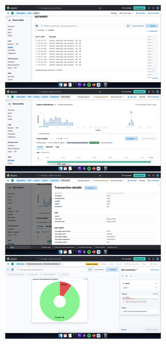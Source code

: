 <div align="center">
  <img src="./public/images/1.png">
</div>
<div align="center">
  <img src="./public/images/2.png">
</div>
<div align="center">
  <img src="./public/images/3.png">
</div>
<div align="center">
  <img src="./public/images/4.png">
</div>